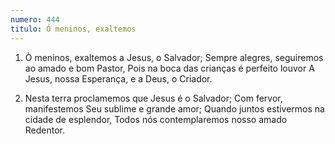 ```yaml
---
numero: 444
titulo: Ó meninos, exaltemos
---
```

1. Ò meninos, exaltemos a Jesus, o Salvador;
Sempre alegres, seguiremos ao amado e bom Pastor,
Pois na boca das crianças é perfeito louvor
A Jesus, nossa Esperança, e a Deus, o Criador.

2. Nesta terra proclamemos que Jesus é o Salvador;
Com fervor, manifestemos Seu sublime e grande amor;
Quando juntos estivermos na cidade de esplendor,
Todos nós contemplaremos nosso amado Redentor.
